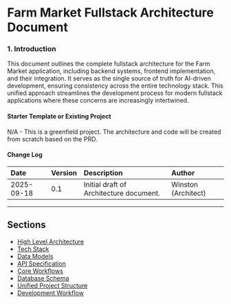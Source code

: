 # Farm Market Fullstack Architecture Document

### 1. Introduction

This document outlines the complete fullstack architecture for the Farm Market application, including backend systems, frontend implementation, and their integration. It serves as the single source of truth for AI-driven development, ensuring consistency across the entire technology stack. This unified approach streamlines the development process for modern fullstack applications where these concerns are increasingly intertwined.

#### **Starter Template or Existing Project**

N/A - This is a greenfield project. The architecture and code will be created from scratch based on the PRD.

#### **Change Log**

| Date | Version | Description | Author |
| :--- | :--- | :--- | :--- |
| 2025-09-18 | 0.1 | Initial draft of Architecture document. | Winston (Architect) |

***

## Sections

- [High Level Architecture](./2-high-level-architecture.md)
- [Tech Stack](./3-tech-stack.md)
- [Data Models](./4-data-models.md)
- [API Specification](./5-api-specification.md)
- [Core Workflows](./6-core-workflows.md)
- [Database Schema](./7-database-schema.md)
- [Unified Project Structure](./8-unified-project-structure.md)
- [Development Workflow](./9-development-workflow.md)

